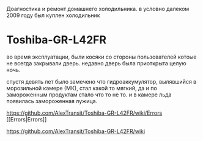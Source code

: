 Доагностика и ремонт домашнего холодильника.
в условно далеком 2009 году был куплен холодильник
# Toshiba-GR-L42FR
во время эксплуатации, были косяки со стороны пользователей котоые не всегда закрывали дверь. недавно дверь была приоткрыта целую ночь.

спустя девять лет было замечено что гидроаккумулятор, вылявшийся в морозильной камере (МК), стал какой то мягкий, да и по замороженным продуктам стало что то не то. и в камере льда появилась замороженная лужица.


https://github.com/AlexTransit/Toshiba-GR-L42FR/wiki/Errors
[[Errors|Errors]]

https://github.com/AlexTransit/Toshiba-GR-L42FR/wiki

